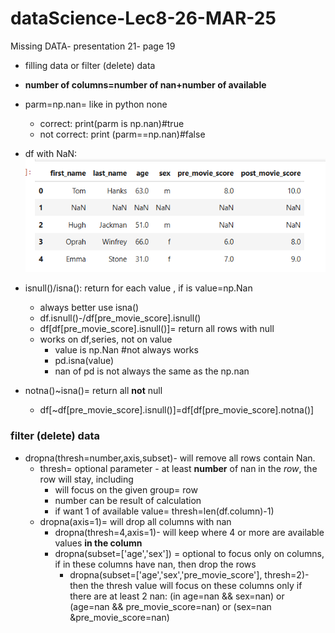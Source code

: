 # dataScience-Lec8-26-MAR-25
Missing DATA- presentation 21- page 19
* filling data or filter (delete) data
* **number of columns=number of nan+number of available**
* parm=np.nan= like in python none
  * correct: print(parm is np.nan)#true
  * not correct: print (parm==np.nan)#false
* df with NaN:
 ![img.png](img.png)
* isnull()/isna(<value>): return for each value , if is value=np.Nan
  * always better use isna()
  * df.isnull()-/df[pre_movie_score].isnull() 
  * df[df[pre_movie_score].isnull()]= return all rows with null
  * works on df,series, not on value
      * value is np.Nan #not always works
      * pd.isna(value)
      * nan of pd is not always the same as the np.nan 

* notna()~isna()= return all **not** null 
  * df[~df[pre_movie_score].isnull()]=df[df[pre_movie_score].notna()]
### filter (delete) data
* dropna(thresh=number,axis,subset)- will remove all rows contain Nan.
  * thresh= optional parameter - at least **number** of nan in the *row*, the row will stay, including
    * will focus on the given group= row
    * number can be result of calculation
    * if want 1 of available value= thresh=len(df.column)-1)
  * dropna(axis=1)= will drop all columns with nan
    * dropna(thresh=4,axis=1)- will keep where 4 or more are available values **in the column**
    * dropna(subset=['age','sex']) = optional to focus only on columns, if in these columns have nan, then drop the rows
      * dropna(subset=['age','sex','pre_movie_score'], thresh=2)-then the thresh value will focus on these columns only
      if there are at least 2 nan: (in age=nan && sex=nan) or (age=nan && pre_movie_score=nan) or (sex=nan &pre_movie_score=nan)
